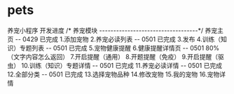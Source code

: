 # pets
养宠小程序 开发进度
/* 养宠模块 
-----------------------------------*/
养宠主页  -- 0429 已完成
1.添加宠物
2.养宠必读列表 -- 0501 已完成
3.发布
4.训练（知识）专题列表 -- 0501 已完成
5.宠物健康提醒
6.健康提醒详情页 -- 0501 80%（文字内容怎么返回）
7.开启提醒（通用）
8.开题提醒（免疫）
9.开启提醒（驱虫）
10.训练（知识）专题详情 -- 0501 已完成
11.养宠必读详情 -- 0501 已完成
12.全部分类 -- 0501 已完成
13.选择宠物品种
14.修改宠物
15.我的宠物
16.宠物详情
